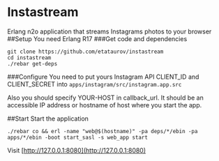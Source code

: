 # Instastream
Erlang n2o application that streams Instagrams photos to your browser
##Setup
You need Erlang R17
###Get code and dependencies

```
git clone https://github.com/etataurov/instastream
cd instastream
./rebar get-deps
```
###Configure
You need to put yours Instagram API CLIENT_ID and CLIENT_SECRET into
`apps/instagram/src/instagram.app.src`

Also you should specify YOUR-HOST in callback_url. It should be an accessible IP address or hostname of host where you start the app.

##Start
Start the application

```
./rebar co && erl -name "web@$(hostname)" -pa deps/*/ebin -pa apps/*/ebin -boot start_sasl -s web_app start
```
Visit [http://127.0.0.1:8080](http://127.0.0.1:8080)
